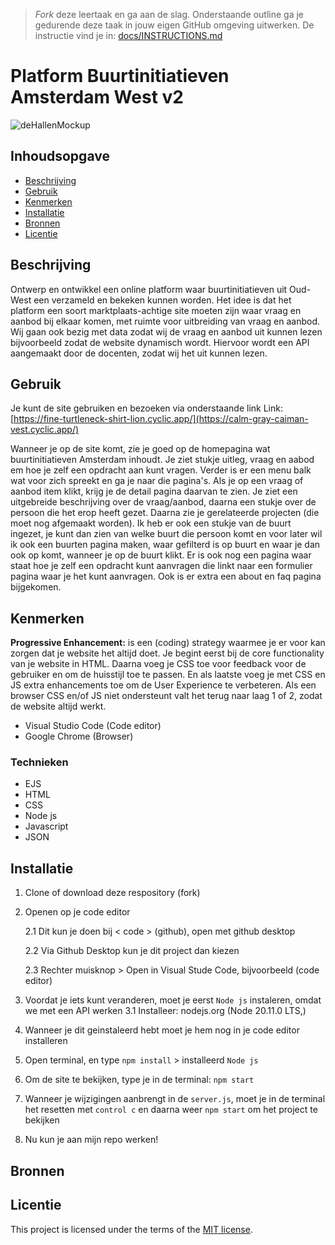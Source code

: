 > _Fork_ deze leertaak en ga aan de slag. Onderstaande outline ga je gedurende deze taak in jouw eigen GitHub omgeving uitwerken. De instructie vind je in: [docs/INSTRUCTIONS.md](docs/INSTRUCTIONS.md)

# Platform Buurtinitiatieven Amsterdam West v2
![deHallenMockup](https://github.com/Lmikkers/the-web-is-for-everyone-interactive-functionality/assets/94455811/0ba5fd3e-5bc3-4d03-acbf-5046f0a23d89)

<!-- Geef je project een titel en schrijf in één zin wat het is -->

## Inhoudsopgave

  * [Beschrijving](#beschrijving)
  * [Gebruik](#gebruik)
  * [Kenmerken](#kenmerken)
  * [Installatie](#installatie)
  * [Bronnen](#bronnen)
  * [Licentie](#licentie)

## Beschrijving
Ontwerp en ontwikkel een online platform waar buurtinitiatieven uit Oud-West een verzameld en bekeken kunnen worden. Het idee is dat het platform een soort marktplaats-achtige site moeten zijn waar vraag en aanbod bij elkaar komen, met ruimte voor uitbreiding van vraag en aanbod. Wij gaan ook bezig met data zodat wij de vraag en aanbod uit kunnen lezen bijvoorbeeld zodat de website dynamisch wordt. Hiervoor wordt een API aangemaakt door de docenten, zodat wij het uit kunnen lezen.

## Gebruik
<!-- Bij Gebruik staat de user story, hoe het werkt en wat je er mee kan. -->
Je kunt de site gebruiken en bezoeken via onderstaande link Link: [https://fine-turtleneck-shirt-lion.cyclic.app/](https://calm-gray-caiman-vest.cyclic.app/)

Wanneer je op de site komt, zie je goed op de homepagina wat buurtinitiatieven Amsterdam inhoudt. Je ziet stukje uitleg, vraag en aabod em hoe je zelf een opdracht aan kunt vragen. Verder is er een menu balk wat voor zich spreekt en ga je naar die pagina's. Als je op een vraag of aanbod item klikt, krijg je de detail pagina daarvan te zien. Je ziet een uitgebreide beschrijving over de vraag/aanbod, daarna een stukje over de persoon die het erop heeft gezet. Daarna zie je gerelateerde projecten (die moet nog afgemaakt worden). Ik heb er ook een stukje van de buurt ingezet, je kunt dan zien van welke buurt die persoon komt en voor later wil ik ook een buurten pagina maken, waar gefilterd is op buurt en waar je dan ook op komt, wanneer je op de buurt klikt. Er is ook nog een pagina waar staat hoe je zelf een opdracht kunt aanvragen die linkt naar een formulier pagina waar je het kunt aanvragen. Ook is er extra een about en faq pagina bijgekomen.


## Kenmerken
<!-- Bij Kenmerken staat welke technieken zijn gebruikt en hoe. Wat is de HTML structuur? Wat zijn de belangrijkste dingen in CSS? Wat is er met JS gedaan en hoe? Misschien heb je iets met NodeJS gedaan, of heb je een framwork of library gebruikt? -->
**Progressive Enhancement:** is een (coding) strategy waarmee je er voor kan zorgen dat je website het altijd doet. Je begint eerst bij de core functionality van je website in HTML. Daarna voeg je CSS toe voor feedback voor de gebruiker en om de huisstijl toe te passen. En als laatste voeg je met CSS en JS extra enhancements toe om de User Experience te verbeteren. Als een browser CSS en/of JS niet ondersteunt valt het terug naar laag 1 of 2, zodat de website altijd werkt.

- Visual Studio Code (Code editor)
- Google Chrome (Browser)

### Technieken
- EJS
- HTML
- CSS
- Node js
- Javascript
- JSON

## Installatie
<!-- Bij Instalatie staat hoe een andere developer aan jouw repo kan werken -->
1. Clone of download deze respository (fork)
2. Openen op je code editor

   2.1 Dit kun je doen bij < code > (github), open met github desktop
   
   2.2 Via Github Desktop kun je dit project dan kiezen
   
   2.3 Rechter muisknop > Open in Visual Stude Code, bijvoorbeeld (code editor)
   
4. Voordat je iets kunt veranderen, moet je eerst `Node js` instaleren, omdat we met een API werken
 3.1 Installeer: nodejs.org (Node 20.11.0 LTS,)
5. Wanneer je dit geinstaleerd hebt moet je hem nog in je code editor installeren
6. Open terminal, en type `npm install` > installeerd `Node js`
7. Om de site te bekijken, type je in de terminal: `npm start`
8. Wanneer je wijzigingen aanbrengt in de `server.js`, moet je in de terminal het resetten met `control c` en daarna weer `npm start` om het project te bekijken
9. Nu kun je aan mijn repo werken! 


## Bronnen

## Licentie

This project is licensed under the terms of the [MIT license](./LICENSE).
